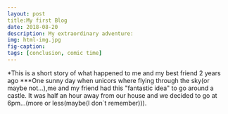 ```yaml
---
layout: post
title:My first Blog
date: 2018-08-20
description: My extraordinary adventure: 
img: html-img.jpg 
fig-caption: 
tags: [conclusion, comic time]
---
```


*This is a short story of what happened to me and my best friend 2 years ago
***One sunny day when unicors where flying through the sky(or maybe not...),me and my friend had this "fantastic idea" to go around a castle. It was half an hour away from our house and we decided to go at 6pm...(more or less(maybe(I don´t remember))).
